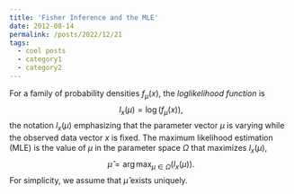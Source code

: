 ```yaml
---
title: 'Fisher Inference and the MLE'
date: 2012-08-14
permalink: /posts/2022/12/21
tags:
  - cool posts
  - category1
  - category2
---
```


For a family of probability densities $f_\mu (x)$, the _loglikelihood function_ is
$$l_x(\mu) = \log(f_\mu(x)),$$
the notation $l_x(\mu)$ emphasizing that the parameter vector $\mu$ is varying while the observed data vector $x$ is ﬁxed. The maximum likelihood estimation (MLE) is the value of $\mu$ in the parameter space $\Omega$ that maximizes $l_x(\mu)$,
$$\hat\mu = \arg \max_{\mu \in \Omega}(l_x(\mu)).$$
For simplicity, we assume that $\hat\mu$ exists uniquely. 
